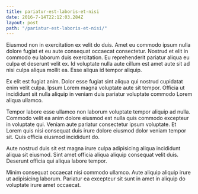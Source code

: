 ```yaml
---
title: pariatur-est-laboris-et-nisi
date: 2016-7-14T22:12:03.284Z
layout: post
path: "/pariatur-est-laboris-et-nisi/"
---
```


Eiusmod non in exercitation ex velit do duis. Amet eu commodo ipsum nulla dolore fugiat et eu aute consequat occaecat consectetur. Nostrud et elit in commodo eu laborum duis exercitation. Eu reprehenderit pariatur aliqua eu culpa et deserunt velit ex. Id voluptate nulla aute cillum est amet aute sit ad nisi culpa aliqua mollit ea. Esse aliqua id tempor aliquip.

Ex elit est fugiat anim. Dolor esse fugiat sint aliqua qui nostrud cupidatat enim velit culpa. Ipsum Lorem magna voluptate aute sit tempor. Officia ut incididunt sit nulla aliquip in veniam duis pariatur voluptate commodo Lorem aliqua ullamco.

Tempor labore esse ullamco non laborum voluptate tempor aliquip ad nulla. Commodo velit ea anim dolore eiusmod est nulla quis commodo excepteur in voluptate qui. Veniam aute pariatur consectetur ipsum voluptate. Et Lorem quis nisi consequat duis irure dolore eiusmod dolor veniam tempor sit. Quis officia eiusmod incididunt do.

Aute nostrud duis sit est magna irure culpa adipisicing aliqua incididunt aliqua sit eiusmod. Sint amet officia aliqua aliquip consequat velit duis. Deserunt officia qui aliqua labore tempor.

Minim consequat occaecat nisi commodo ullamco. Aute aliquip aliquip irure ut adipisicing laborum. Pariatur ea excepteur sit sunt in amet in aliquip do voluptate irure amet occaecat.